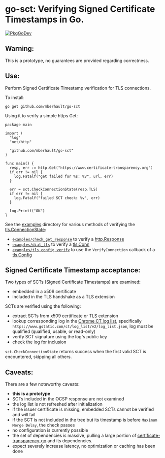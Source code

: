 # go-sct: Verifying Signed Certificate Timestamps in Go.

[![PkgGoDev](https://pkg.go.dev/badge/github.com/mberhault/go-sct)](https://pkg.go.dev/github.com/mberhault/go-sct)

## Warning:

This is a prototype, no guarantees are provided regarding correctness.

## Use:

Perform Signed Certificate Timestamp verification for TLS connections.

To install:

```
go get github.com/mberhault/go-sct
```

Using it to verify a simple https Get:

```
package main

import (
  "log"
  "net/http"

  "github.com/mberhault/go-sct"
)

func main() {
  resp, err := http.Get("https://www.certificate-transparency.org")
  if err != nil {
    log.Fatalf("get failed for %s: %v", url, err)
  }

  err = sct.CheckConnectionState(resp.TLS)
  if err != nil {
    log.Fatalf("failed SCT check: %v", err)
  }

  log.Printf("OK")
}
```

See the [examples](examples/) directory for various methods of verifying the [tls.ConnectionState](https://golang.org/pkg/crypto/tls/#ConnectionState):
- [`examples/check_get_response`](examples/check_get_response/) to verify a [http.Response](https://golang.org/pkg/net/http/#Response)
- [`examples/dial_tls`](examples/dial_tls/) to verify a [tls.Conn](https://golang.org/pkg/crypto/tls/#Conn)
- [`examples/tls_config_verify`](examples/tls_config_verify/) to use the `VerifyConnection` callback of a [tls.Config](https://golang.org/pkg/crypto/tls/#Config)

## Signed Certificate Timestamp acceptance:

Two types of SCTs (Signed Certificate Timestamps) are examined:
- embedded in a x509 certificate
- included in the TLS handshake as a TLS extension

SCTs are verified using the following:
- extract SCTs from x509 certificate or TLS extension
- lookup corresponding log in the [Chrome CT log list](https://www.certificate-transparency.org/known-logs), specifically `https://www.gstatic.com/ct/log_list/v2/log_list.json`, log must be qualified (qualified, usable, or read-only)
- verify SCT signature using the log's public key
- check the log for inclusion

`sct.CheckConnectionState` returns success when the first valid SCT is encountered, skipping all others.

## Caveats:

There are a few noteworthy caveats:
- **this is a prototype**
- SCTs included in the OCSP response are not examined
- the log list is not refreshed after initialization
- if the issuer certificate is missing, embedded SCTs cannot be verified and will fail
- if the SCT is not included in the tree but its timestamp is before `Maximum Merge Delay`, the check passes
- no configuration is currently possible
- the set of dependencies is massive, pulling a large portion of [certificate-transparency-go](https://github.com/google/certificate-transparency-go) and its dependencies.
- expect severely increase latency, no optimization or caching has been done
